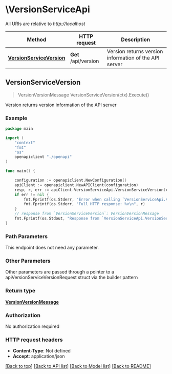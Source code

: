 # \VersionServiceApi

All URIs are relative to *http://localhost*

Method | HTTP request | Description
------------- | ------------- | -------------
[**VersionServiceVersion**](VersionServiceApi.md#VersionServiceVersion) | **Get** /api/version | Version returns version information of the API server



## VersionServiceVersion

> VersionVersionMessage VersionServiceVersion(ctx).Execute()

Version returns version information of the API server

### Example

```go
package main

import (
    "context"
    "fmt"
    "os"
    openapiclient "./openapi"
)

func main() {

    configuration := openapiclient.NewConfiguration()
    apiClient := openapiclient.NewAPIClient(configuration)
    resp, r, err := apiClient.VersionServiceApi.VersionServiceVersion(context.Background()).Execute()
    if err != nil {
        fmt.Fprintf(os.Stderr, "Error when calling `VersionServiceApi.VersionServiceVersion``: %v\n", err)
        fmt.Fprintf(os.Stderr, "Full HTTP response: %v\n", r)
    }
    // response from `VersionServiceVersion`: VersionVersionMessage
    fmt.Fprintf(os.Stdout, "Response from `VersionServiceApi.VersionServiceVersion`: %v\n", resp)
}
```

### Path Parameters

This endpoint does not need any parameter.

### Other Parameters

Other parameters are passed through a pointer to a apiVersionServiceVersionRequest struct via the builder pattern


### Return type

[**VersionVersionMessage**](VersionVersionMessage.md)

### Authorization

No authorization required

### HTTP request headers

- **Content-Type**: Not defined
- **Accept**: application/json

[[Back to top]](#) [[Back to API list]](../README.md#documentation-for-api-endpoints)
[[Back to Model list]](../README.md#documentation-for-models)
[[Back to README]](../README.md)

